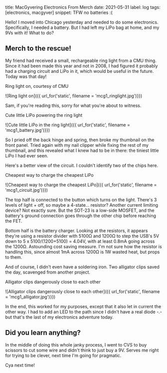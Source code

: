 title: MacGyvering Electronics From Merch
date: 2021-05-31
label: log
tags: [electronics, macgyver]
snippet: TFW no batteries :( 

Hello! I moved into Chicago yesterday and needed to do some electronics. Specifically, I needed a battery. But I had left my LiPo bag at home, and my 9Vs with it! What to do?

## Merch to the rescue!

My friend had received a small, rechargeable ring light from a CMU thing. Since it had been made this year and not in 2008, I had figured it probably had a charging circuit and LiPo in it, which would be useful in the future. Today was that day!

<p class="caption">Ring light on, courtesy of CMU</p>
![Ring light on]({{ url_for('static', filename = 'mcg1_ringlight.jpg')}})

Sam, if you're reading this, sorry for what you're about to witness. 

<p class="caption">Cute little LiPo powering the ring light</p>
![Cute little LiPo in the ring light]({{ url_for('static', filename = 'mcg1_battery.jpg')}})

So I pried off the back hinge and spring, then broke my thumbnail on the front panel. Tried again with my nail clipper while fixing the rest of my thumbnail, and this revealed what I knew had to be in there: the tiniest little LiPo I had ever seen. 

Here's a better view of the circuit. I couldn't identify two of the chips here. 

<p class="caption">Cheapest way to charge the cheapest LiPo</p>
![Cheapest way to charge the cheapest LiPo]({{ url_for('static', filename = 'mcg1_circuit.jpg')}})

The top half is connected to the button which turns on the light. There's 3 levels of light + off, so maybe a 4-state... resistor? Another current limiting device? Not exactly sure. But the SOT-23 is a low-side MOSFET, and the battery's ground connection goes through the other chip before reaching the FET. 

Bottom half is the battery charger. Looking at the resistors, it appears they're using a resistor divider with 5100Ω and 1200Ω to step the USB's 5V down to 5 x 5100/(1200+5100) = 4.04V, with at least 0.8mA going across the 1200Ω. Astounding cost saving measure. I'm not sure how the resistor is handling this, since almost 1mA across 1200Ω is 1W wasted heat, but props to them.


And of course, I didn't even have a soldering iron. Two alligator clips saved the day, scavenged from another project.

<p class="caption">Alligator clips dangerously close to each other</p>
![Alligator clips dangerously close to each other]({{ url_for('static', filename = 'mcg1_alligator.jpg')}})

In the end, this worked for my purposes, except that it also let in current the other way. I had to add an LED to the path since I didn't have a real diode -.- but that's the last of my electronics adventure today.

## Did you learn anything?
In the middle of doing this whole janky process, I went to CVS to buy scissors to cut some wire and didn't think to just buy a 9V. Serves me right for trying to be clever, next time I'm going for pragmatic.

Cya next time!